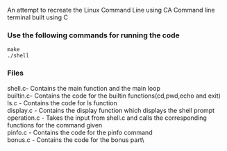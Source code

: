 An attempt to recreate the Linux Command Line using CA Command line terminal built using C

### Use the following commands for running the code ##
  ```
  make
  ./shell
  ```

### Files ##
  shell.c- Contains the main function and the main loop\
  builtin.c- Contains the code for the builtin functions(cd,pwd,echo and exit)\
  ls.c - Contains the code for ls function\
  display.c - Contains the display function which displays the shell prompt\
  operation.c - Takes the input from shell.c and calls the corresponding functions for the command given\
  pinfo.c - Contains the code for the pinfo command\
  bonus.c - Contains the code for the bonus part\
